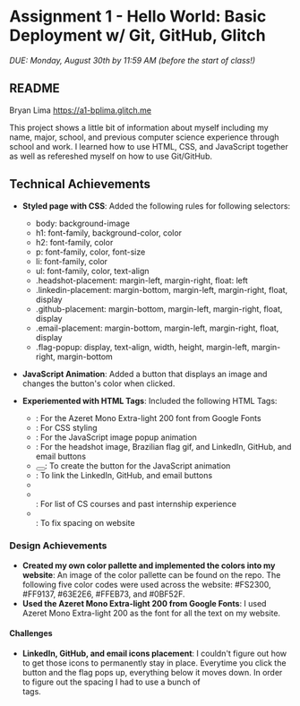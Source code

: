 # Assignment 1 - Hello World: Basic Deployment w/ Git, GitHub, Glitch

_DUE: Monday, August 30th by 11:59 AM (before the start of class!)_

## README

Bryan Lima
https://a1-bplima.glitch.me

This project shows a little bit of information about myself including my name, major, school, and previous computer science experience through school and work.
I learned how to use HTML, CSS, and JavaScript together as well as refereshed myself on how to use Git/GitHub.

## Technical Achievements

- **Styled page with CSS**: Added the following rules for following selectors:

  - body: background-image
  - h1: font-family, background-color, color
  - h2: font-family, color
  - p: font-family, color, font-size
  - li: font-family, color
  - ul: font-family, color, text-align
  - .headshot-placement: margin-left, margin-right, float: left
  - .linkedin-placement: margin-bottom, margin-left, margin-right, float, display
  - .github-placement: margin-bottom, margin-left, margin-right, float, display
  - .email-placement: margin-bottom, margin-left, margin-right, float, display
  - .flag-popup: display, text-align, width, height, margin-left, margin-right, margin-bottom

- **JavaScript Animation**: Added a button that displays an image and changes the button's color when clicked.

- **Experiemented with HTML Tags**: Included the following HTML Tags:
  - <link/>: For the Azeret Mono Extra-light 200 font from Google Fonts
  - <style></style>: For CSS styling
  - <script></script>: For the JavaScript image popup animation
  - <img/>: For the headshot image, Brazilian flag gif, and LinkedIn, GitHub, and email buttons
  - <button></button>: To create the button for the JavaScript animation
  - <a></a>: To link the LinkedIn, GitHub, and email buttons
  - <li></li>: For list of CS courses and past internship experience
  - <br />: To fix spacing on website

### Design Achievements

- **Created my own color pallette and implemented the colors into my website**: An image of the color pallette can be found on the repo. The following five color codes were used across the website: #FS2300, #FF9137, #63E2E6, #FFEB73, and #0BF52F.
- **Used the Azeret Mono Extra-light 200 from Google Fonts**: I used Azeret Mono Extra-light 200 as the font for all the text on my website.

#### Challenges

- **LinkedIn, GitHub, and email icons placement**: I couldn't figure out how to get those icons to permanently stay in place. Everytime you click the button and the flag pops up, everything below it moves down. In order to figure out the spacing I had to use a bunch of <br /> tags.
